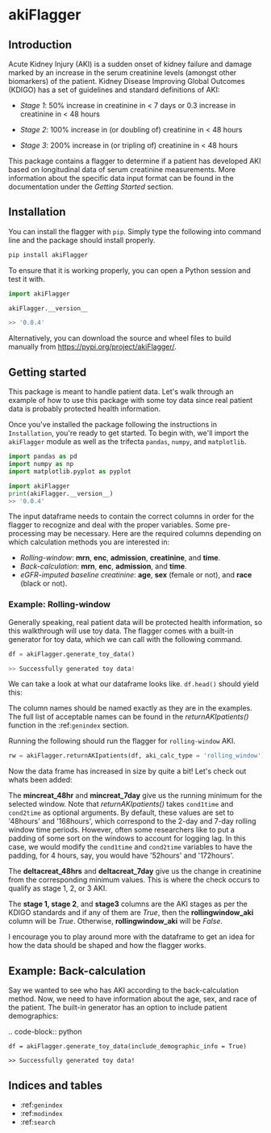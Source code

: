 # akiFlagger

## Introduction

Acute Kidney Injury (AKI) is a sudden onset of kidney failure and damage marked by an increase in the serum creatinine levels (amongst other biomarkers) of the patient. Kidney Disease Improving Global Outcomes (KDIGO) has a set of guidelines and standard definitions of AKI:

* *Stage 1*: 50% increase in creatinine in < 7 days or 0.3 increase in creatinine in < 48 hours

* *Stage 2*: 100% increase in (or doubling of) creatinine in < 48 hours

* *Stage 3*: 200% increase in (or tripling of) creatinine in < 48 hours

This package contains a flagger to determine if a patient has developed AKI based on longitudinal data of serum creatinine measurements. More information about the specific data input format can be found in the documentation under the *Getting Started* section.

## Installation

You can install the flagger with ``pip``. Simply type the following into command line and the 
package should install properly.

```python 
pip install akiFlagger
```

To ensure that it is working properly, you can open a Python session and test it with.

```python
import akiFlagger

akiFlagger.__version__

>> '0.0.4'
```

Alternatively, you can download the source and wheel files to build manually from https://pypi.org/project/akiFlagger/.


## Getting started

This package is meant to handle patient data. Let's walk through an example of how to use this package
with some toy data since real patient data is probably protected health information.

Once you've installed the package following the instructions in `Installation`, you're ready to get started.
To begin with, we'll import the ``akiFlagger`` module as well as the trifecta ``pandas``, ``numpy``, and ``matplotlib``.


```python
import pandas as pd
import numpy as np
import matplotlib.pyplot as pyplot

import akiFlagger
print(akiFlagger.__version__)
>> '0.0.4'
```

The input dataframe needs to contain the correct columns in order for the flagger to recognize and deal with the proper variables.
Some pre-processing may be necessary. Here are the required columns depending on which calculation methods
you are interested in:

* *Rolling-window*: **mrn**, **enc**, **admission**, **creatinine**, and **time**. 
* *Back-calculation*: **mrn**, **enc**, **admission**, and **time**. 
* *eGFR-imputed baseline creatinine*: **age**, **sex** (female or not), and **race** (black or not).

### Example: Rolling-window

Generally speaking, real patient data will be protected health information, so this walkthrough will use toy data. 
The flagger comes with a built-in generator for toy data, which we can call with the following command.

```python
df = akiFlagger.generate_toy_data()

>> Successfully generated toy data!
```



We can take a look at what our dataframe looks like. ``df.head()`` should yield this:


The column names should be named exactly as they are in the examples. The full list of acceptable names can be found in the *returnAKIpatients()* function in the :ref:`genindex` section.

Running the following should run the flagger for ``rolling-window`` AKI.

```python
rw = akiFlagger.returnAKIpatients(df, aki_calc_type = 'rolling_window')
```

Now the data frame has increased in size by quite a bit! Let's check out whats been added:

The **mincreat_48hr** and **mincreat_7day** give us the running minimum for the selected window. Note that
*returnAKIpatients()* takes ``cond1time`` and ``cond2time`` as optional arguments. By default, these values are set to 
'48hours' and '168hours', which correspond to the 2-day and 7-day rolling window time periods. However, often some researchers
like to put a padding of some sort on the windows to account for logging lag. In this case, we would modify the ``cond1time`` and
``cond2time`` variables to have the padding, for 4 hours, say, you would have '52hours' and '172hours'.

The **deltacreat_48hrs** and **deltacreat_7day** give us the change in creatinine from the corresponding minimum values.
This is where the check occurs to qualify as stage 1, 2, or 3 AKI. 

The **stage 1, stage 2**, and **stage3** columns are the AKI stages as per the KDIGO standards and if any of them are *True*,
then the **rollingwindow_aki** column will be *True*. Otherwise, **rollingwindow_aki** will be *False*.

I encourage you to play around more with the dataframe to get an idea for how the data should be shaped and how the flagger works.

## Example: Back-calculation

Say we wanted to see who has AKI according to the back-calculation method. Now, we need to have information about the
age, sex, and race of the patient. The built-in generator has an option to include patient demographics:

.. code-block:: python

    df = akiFlagger.generate_toy_data(include_demographic_info = True)

    >> Successfully generated toy data!
    
Indices and tables
------------------

* :ref:`genindex`
* :ref:`modindex`
* :ref:`search`

